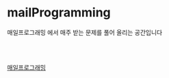 # mailProgramming

<p>매일프로그래밍 에서 매주 받는 문제를 풀어 올리는 공간입니다</p> <br><br>



<a href="https://mailprogramming.com/">매일프로그래밍</a>







